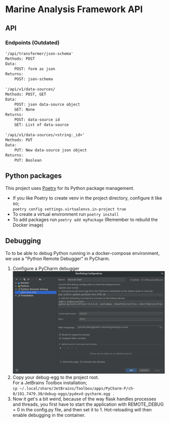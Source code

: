 # Marine Analysis Framework API

## API

### Endpoints (Outdated)
```
'/api/transformer/json-schema'
Methods: POST 
Data: 
    POST: form as json
Returns: 
    POST: json-schema

'/api/v1/data-sources/
Methods: POST, GET 
Data: 
    POST: json data-source object
    GET: None
Returns: 
    POST: data-source id
    GET: List of data-source
    
'/api/v1/data-sources/<string:_id>'
Methods: PUT
Data:
    PUT: New data-source json object
Returns:
    PUT: Boolean
```

## Python packages

This project uses [Poetry](https://poetry.eustace.io/docs/) for its Python package management.

* If you like Poetry to create venv in the project directory, configure it like so;  
`poetry config settings.virtualenvs.in-project true`  
* To create a virtual environment run `poetry install`
* To add packages run `poetry add myPackage` (Remember to rebuild the Docker image)

## Debugging

To to be able to debug Python running in a docker-compose environment, we use a "Python Remote Debugger" in PyCharm.
1. Configure a PyCharm debugger
![remote-debugger.png](remote-debugger.png)
2. Copy your debug-egg to the project root.  
For a JetBrains Toolbox installation;  
`cp ~/.local/share/JetBrains/Toolbox/apps/PyCharm-P/ch-0/191.7479.30/debug-eggs/pydevd-pycharm.egg .`
3. Now it get's a bit weird, because of the way flask handles processes and threads, you first have to start the application with REMOTE_DEBUG = 0 in the config.py file, and then set it to 1. Hot-reloading will then enable debugging in the container.